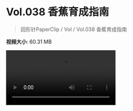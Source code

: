 # Vol.038 香蕉育成指南

> 回形针PaperClip / Vol / Vol.038 香蕉育成指南

**视频大小**: 60.31 MB

<div class="video"><video src="https://file.hsyhx.top/archive/PaperClip/Vol/038.mp4" controls preload>🤔 您的浏览器不支持 video 标签</video></div>